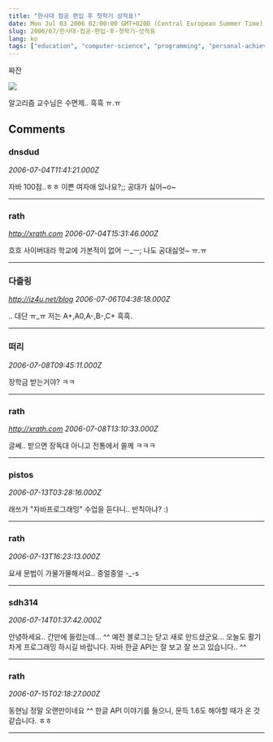 ```yaml
---
title: "한사대 컴공 편입 후 첫학기 성적표!"
date: Mon Jul 03 2006 02:00:00 GMT+0200 (Central European Summer Time)
slug: 2006/07/한사대-컴공-편입-후-첫학기-성적표
lang: ko
tags: ["education", "computer-science", "programming", "personal-achievement"]
---
```


짜잔

![](/img/score200601.gif)

알고리즘 교수님은 수면제.. 흑흑 ㅠ.ㅠ

## Comments

### dnsdud
*2006-07-04T11:41:21.000Z*

자바 100점..ㅎㅎ 이쁜 여자애 있나요?;; 공대가 싫어~o~

---

### rath
*http://xrath.com*
*2006-07-04T15:31:46.000Z*

흐흐 사이버대라 학교에 가본적이 없어 ㅡ_ㅡ; 나도 공대싫엇~ ㅠ.ㅠ

---

### 다즐링
*http://iz4u.net/blog*
*2006-07-06T04:38:18.000Z*

.. 대단 ㅠ_ㅠ 저는 A+,A0,A-,B-,C+ 흑흑.

---

### 떠리
*2006-07-08T09:45:11.000Z*

장학금 받는거야? ㅋㅋ

---

### rath
*http://xrath.com*
*2006-07-08T13:10:33.000Z*

글쎄.. 받으면 장독대 아니고 전통에서 쏠께 ㅋㅋㅋ

---

### pistos
*2006-07-13T03:28:16.000Z*

래쓰가 "자바프로그래밍" 수업을 듣다니.. 반칙아냐? :)

---

### rath
*2006-07-13T16:23:13.000Z*

요새 문법이 가물가물해서요.. 중얼중얼 -_-s

---

### sdh314
*2006-07-14T01:37:42.000Z*

안녕하세요.. 간만에 들렀는데... ^^
예전 블로그는 닫고 새로 만드셨군요...
오늘도 활기차게 프로그래밍 하시길 바랍니다.
자바 한글 API는 잘 보고 잘 쓰고 있습니다.. ^^

---

### rath
*2006-07-15T02:18:27.000Z*

동현님 정말 오랜만이네요 ^^ 한글 API 이야기를 들으니, 문득 1.6도 해야할 때가 온 것 같습니다. ㅎㅎ

---
